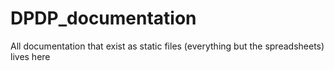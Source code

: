 DPDP_documentation
==================

All documentation that exist as static files (everything but the spreadsheets) lives here
